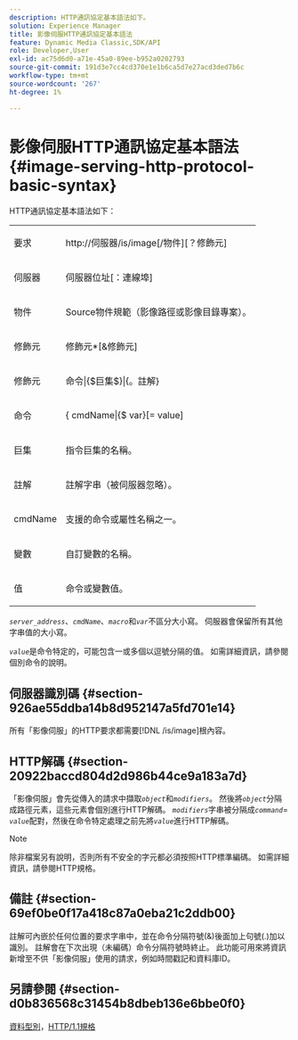 ```yaml
---
description: HTTP通訊協定基本語法如下。
solution: Experience Manager
title: 影像伺服HTTP通訊協定基本語法
feature: Dynamic Media Classic,SDK/API
role: Developer,User
exl-id: ac75d6d0-a71e-45a0-89ee-b952a0202793
source-git-commit: 191d3e7cc4cd370e1e1b6ca5d7e27acd3ded7b6c
workflow-type: tm+mt
source-wordcount: '267'
ht-degree: 1%

---
```


# 影像伺服HTTP通訊協定基本語法{#image-serving-http-protocol-basic-syntax}

HTTP通訊協定基本語法如下：

<table id="simpletable_854C20D4C42247B99D9F123543C17E7C"> 
 <tr class="strow"> 
  <td class="stentry"> <p><span class="codeph"> <span class="varname">要求</span> </span> </p> </td> 
  <td class="stentry"> <p> <span class="filepath">http://<span class="varname">伺服器</span>/is/image[/<span class="varname">物件</span>][？<span class="varname">修飾元</span>]</span> </p> </td> 
 </tr> 
 <tr class="strow"> 
  <td class="stentry"> <p><span class="codeph"> <span class="varname">伺服器</span> </span> </p></td> 
  <td class="stentry"> <p> <span class="codeph"> <span class="varname">伺服器位址</span>[：<span class="varname">連線埠</span>]</span> </p> </td> 
 </tr> 
 <tr class="strow"> 
  <td class="stentry"> <p><span class="codeph"> <span class="varname">物件</span> </span> </p></td> 
  <td class="stentry"> <p>Source物件規範（影像路徑或影像目錄專案）。 </p> </td> 
 </tr> 
 <tr class="strow"> 
  <td class="stentry"> <p><span class="codeph"> <span class="varname">修飾元</span> </span> </p></td> 
  <td class="stentry"> <p><span class="codeph"> <span class="varname">修飾元</span>*[&amp;<span class="varname">修飾元</span>]</span> </p> </td> 
 </tr> 
 <tr class="strow"> 
  <td class="stentry"> <p><span class="codeph"> <span class="varname">修飾元</span> </span> </p></td> 
  <td class="stentry"> <p><span class="codeph">命令|{$<span class="varname">巨集</span>$}|{。<span class="varname">註解</span>}</span> </p></td> 
 </tr> 
 <tr class="strow"> 
  <td class="stentry"> <p><span class="codeph"> <span class="varname">命令</span> </span> </p> </td> 
  <td class="stentry"> <p>&lbrace;<span class="varname"> cmdName</span>|{$<span class="varname"> var</span>}[=<span class="varname"> value</span>] </p></td> 
 </tr> 
 <tr class="strow"> 
  <td class="stentry"> <p><span class="codeph"> <span class="varname">巨集</span> </span> </p> </td> 
  <td class="stentry"> <p>指令巨集的名稱。</p></td> 
 </tr> 
 <tr class="strow"> 
  <td class="stentry"> <p><span class="codeph"> <span class="varname">註解</span> </span> </p></td> 
  <td class="stentry"> <p>註解字串（被伺服器忽略）。</p></td> 
 </tr> 
 <tr class="strow"> 
  <td class="stentry"> <p><span class="codeph"> <span class="varname"> cmdName</span> </span> </p></td> 
  <td class="stentry"> <p>支援的命令或屬性名稱之一。</p></td> 
 </tr> 
 <tr class="strow"> 
  <td class="stentry"> <p><span class="codeph"> <span class="varname">變數</span> </span> </p> </td> 
  <td class="stentry"> <p>自訂變數的名稱。</p></td> 
 </tr> 
 <tr class="strow"> 
  <td class="stentry"> <p><span class="codeph"> <span class="varname">值</span> </span> </p></td> 
  <td class="stentry"> <p>命令或變數值。 </p></td> 
 </tr> 
</table>

*`server_address`*、*`cmdName`*、*`macro`*&#x200B;和&#x200B;*`var`*&#x200B;不區分大小寫。 伺服器會保留所有其他字串值的大小寫。

*`value`*&#x200B;是命令特定的，可能包含一或多個以逗號分隔的值。 如需詳細資訊，請參閱個別命令的說明。

## 伺服器識別碼 {#section-926ae55ddba14b8d952147a5fd701e14}

所有「影像伺服」的HTTP要求都需要[!DNL /is/image]根內容。

## HTTP解碼 {#section-20922baccd804d2d986b44ce9a183a7d}

「影像伺服」會先從傳入的請求中擷取&#x200B;*`object`*&#x200B;和&#x200B;*`modifiers`*。 然後將&#x200B;*`object`*&#x200B;分隔成路徑元素，這些元素會個別進行HTTP解碼。 *`modifiers`*&#x200B;字串被分隔成&#x200B;*`command`*= *`value`*&#x200B;配對，然後在命令特定處理之前先將&#x200B;*`value`*&#x200B;進行HTTP解碼。

>[!NOTE]
>
>除非檔案另有說明，否則所有不安全的字元都必須按照HTTP標準編碼。 如需詳細資訊，請參閱HTTP規格。

## 備註 {#section-69ef0be0f17a418c87a0eba21c2ddb00}

註解可內嵌於任何位置的要求字串中，並在命令分隔符號(&amp;)後面加上句號(.)加以識別。 註解會在下次出現（未編碼）命令分隔符號時終止。 此功能可用來將資訊新增至不供「影像伺服」使用的請求，例如時間戳記和資料庫ID。

## 另請參閱 {#section-d0b836568c31454b8dbeb136e6bbe0f0}

[資料型別](../../../../../is-api/http-ref/image-serving-api-ref/c-http-protocol-reference/c-data-types/c-data-types.md#concept-49455c12df954bb5919cdd8d5ccc85fa)，[HTTP/1.1規格](https://www.w3.org/Protocols/rfc2616/rfc2616.html)
